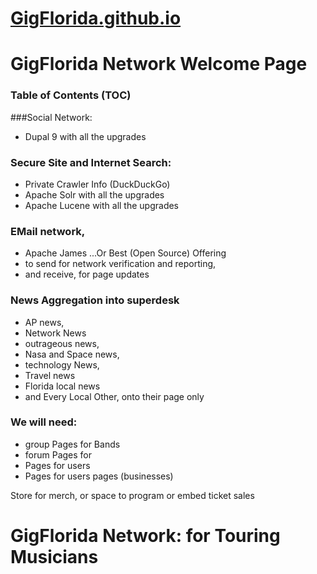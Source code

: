 # [GigFlorida.github.io](GigFlorida.github.io)
# GigFlorida Network Welcome Page
### Table of Contents (TOC)
###Social Network:
- Dupal 9 with all the upgrades
### Secure Site and Internet Search:
- Private Crawler Info (DuckDuckGo)
- Apache Solr with all the upgrades
- Apache Lucene with all the upgrades

### EMail network, 
- Apache James ...Or Best (Open Source) Offering
- to send for network verification and reporting, 
- and receive, for page updates

### News Aggregation into superdesk 
- AP news, 
- Network News
- outrageous news, 
- Nasa and Space news,
- technology News, 
- Travel news
- Florida local news 
- and Every Local Other, onto their page only

### We will need:
- group Pages for Bands
- forum Pages for 
- Pages for users 
- Pages for users pages (businesses)





Store for merch, or space to program or embed
ticket sales

# GigFlorida Network: for Touring Musicians
